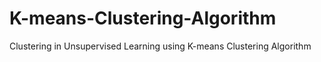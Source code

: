 # K-means-Clustering-Algorithm
Clustering in Unsupervised Learning using K-means Clustering Algorithm
